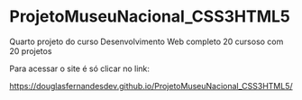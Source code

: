 # ProjetoMuseuNacional_CSS3HTML5

Quarto projeto do curso Desenvolvimento Web completo 20 cursoso com 20 projetos

Para acessar o site é só clicar no link:

https://douglasfernandesdev.github.io/ProjetoMuseuNacional_CSS3HTML5/
